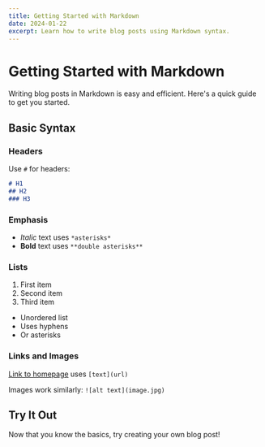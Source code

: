 ```yaml
---
title: Getting Started with Markdown
date: 2024-01-22
excerpt: Learn how to write blog posts using Markdown syntax.
---
```


# Getting Started with Markdown

Writing blog posts in Markdown is easy and efficient. Here's a quick guide to get you started.

## Basic Syntax

### Headers

Use `#` for headers:
```markdown
# H1
## H2
### H3
```

### Emphasis

- *Italic* text uses `*asterisks*`
- **Bold** text uses `**double asterisks**`

### Lists

1. First item
2. Second item
3. Third item

- Unordered list
- Uses hyphens
- Or asterisks

### Links and Images

[Link to homepage](/) uses `[text](url)`

Images work similarly: `![alt text](image.jpg)`

## Try It Out

Now that you know the basics, try creating your own blog post! 